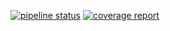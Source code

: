 [![pipeline status](https://gitlab.mugsoft.io/vida/go-api/badges/dev/pipeline.svg)](https://gitlab.mugsoft.io/vida/go-api/commits/dev)
[![coverage report](https://gitlab.mugsoft.io/vida/go-api/badges/dev/coverage.svg)](https://gitlab.mugsoft.io/vida/go-api/commits/dev)